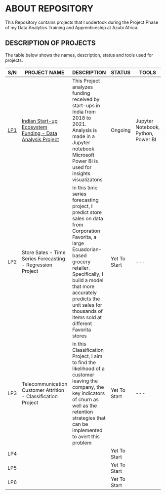 # ABOUT REPOSITORY
 This Repository contains projects that I undertook during the Project Phase of my Data Analytics Training and Apprenticeship at Azubi Africa.


## DESCRIPTION OF PROJECTS
The table below shows the names, description, status and tools used for projects.

| S/N | PROJECT NAME | DESCRIPTION | STATUS | TOOLS |
|-----|--------------|-------------|---------|-------|
|[LP1](https://github.com/elvis-darko/Training-and-Apprenticeship-Portfolio-Projects/tree/main/INDIAN-STARTUP-ECOSYSTEM-FUNDING)|     [Indian Start-up Ecosystem Funding - Data Analysis Project](https://github.com/elvis-darko/Training-and-Apprenticeship-Portfolio-Projects/tree/main/INDIAN-STARTUP-ECOSYSTEM-FUNDING)        |  This Project analyzes funding received by start-ups in India from 2018 to 2021. Analysis is made in a Jupyter notebook Microsoft Power BI is used for insights visualizatons       |  Ongoing      |  Jupyter Notebook, Python, Power BI|
|LP2| Store Sales - Time Series Forecasting - Regression Project           |    In this time series forecasting project, I predict store sales on data from Corporation Favorita, a large Ecuadorian-based grocery retailer. Specifically, I build a model that more accurately predicts the unit sales for thousands of items sold at different Favorita stores       | Yet To Start        |    ---   |
|LP3|     Telecommunication Customer Attrition - Classification Project         |     In this Classification Project, I aim to find the likelihood of a customer leaving the company, the key indicators of churn as well as the retention strategies that can be implemented to avert this problem        | Yet To Start        |    ---   |
|LP4|              |             |  Yet To Start       |       |
|LP5|              |             |  Yet To Start       |       |
|LP6|              |             |  Yet To Start       |       |
